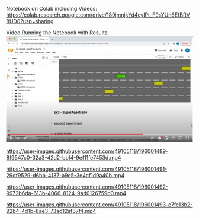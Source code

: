 Notebook on Colab including Videos:\
https://colab.research.google.com/drive/189jmnjkYd4cylPt_F9sYUn6EfBRV8UD0?usp=sharing

Video Running the Notebook with Results:
[![Notebook Demonstration](https://github.com/eladprager/IDC-Reinforcement-Learning-Final-Ass-92/blob/main/Video.JPG)](https://www.youtube.com/watch?v=NUwIoygRHaM)


https://user-images.githubusercontent.com/49105118/196001489-8f9547c0-32a3-42d2-bbf4-9ef11fe7453d.mp4

https://user-images.githubusercontent.com/49105118/196001491-29df9529-d6bb-4137-a9e5-3e4cf1d9a40b.mp4

https://user-images.githubusercontent.com/49105118/196001492-9972b6da-613b-4066-8124-9ad0126759d0.mp4

https://user-images.githubusercontent.com/49105118/196001493-e7fc13b2-92b4-4d1b-8ae3-73ad12af37f4.mp4

